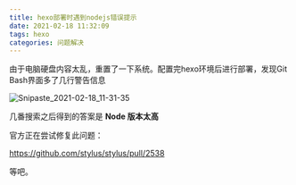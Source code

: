 ```yaml
---
title: hexo部署时遇到nodejs错误提示
date: 2021-02-18 11:32:09
tags: hexo
categories: 问题解决
---
```


由于电脑硬盘内容太乱，重置了一下系统。配置完hexo环境后进行部署，发现Git Bash界面多了几行警告信息

![Snipaste_2021-02-18_11-31-35](https://cdn.jsdelivr.net/gh/Rayucan/imageCloud/data/20210218114603.png)

<!-- more -->

几番搜索之后得到的答案是 **Node 版本太高**

官方正在尝试修复此问题：

https://github.com/stylus/stylus/pull/2538

等吧。
